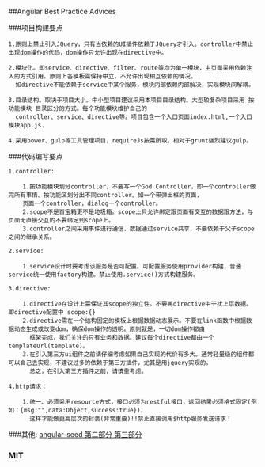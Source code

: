 ##Angular Best Practice Advices

###项目构建要点
    
    1.原则上禁止引入JQuery，只有当依赖的UI插件依赖于JQuery才引入。controller中禁止出现dom操作的代码，dom操作只允许出现在directive中。
    
    2.模块化。即service、directive、filter、route等均为单一模块，主页面采用依赖注入的方式引用。原则上各模板需保持中立，不允许出现相互依赖的情况。
      如directive不能依赖于service中某个服务，模块内部依赖内部解决，实现模块间解耦。
      
    3.目录结构。取决于项目大小。中小型项目建议采用本项目目录结构。大型较复杂项目采用 按功能模块 目录区分的方式。每个功能模块维护自己的
      controller、service、directive等。项目包含一个入口页面index.html,一个入口模块app.js.
    
    4.采用bower、gulp等工具管理项目，requireJs按需所取。相对于grunt强烈建议gulp。
    
###代码编写要点

    1.controller:
        
        1.按功能模块划分controller，不要写一个God Controller，即一个controller做完所有事情。按功能区划分出不同controller。如一个带弹出框的页面，
        页面一个controller，dialog一个controller。
        2.scope不是百宝箱更不是垃圾箱。scope上只允许绑定跟页面有交互的数据跟方法，与页面无直接交互的不要绑定到scope上。
        3.controller之间采用事件进行通信，数据通过service共享，不要依赖于父子scope之间的继承关系。
        
    2.service:
        
        1.service设计时要考虑该服务是否可配置。可配置服务使用provider构建，普通service统一使用factory构建。禁止使用.service()方式构建服务。
        
    3.directive:
        
        1.directive在设计上需保证其scope的独立性。不要再directive中干扰上层数据。即directive配置中 scope:{}
        2.directive需在一个结构固定的模板上根据数据动态展示。不要在link函数中根据数据动态生成或改变dom，确保dom操作的透明。原则就是，一切dom操作都由
          框架完成，我们关注的只有业务和数据。建议每个directive都由一个templateUrl(template)。
        3.在引入第三方ui组件之前请仔细考虑如果自己实现的代价有多大。通常轻量级的组件都可以自己去实现，不建议过多的依赖于第三方插件，尤其是用jquery实现的。
          总之，在引入第三方插件之前，请慎重考虑。
    
    4.http请求：
    
        1.统一、必须采用resource方式，接口必须为restful接口，返回结果必须格式固定(例如：{msg:"",data:Object,success:true})，
          这样才能做更高层次的封装(非常重要)!!禁止直接调用$http服务发送请求！

###其他: [angular-seed 第二部分 第三部分][1]

### MIT
  [1]:https://github.com/kuitos/angular-seed